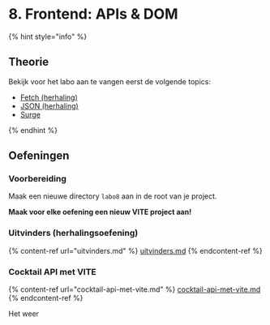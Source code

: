 # 8. Frontend: APIs & DOM

{% hint style="info" %}
## Theorie

Bekijk voor het labo aan te vangen eerst de volgende topics:

* [Fetch (herhaling)](../../cursus/wat-is-nodejs/asynchroon-programmeren/fetch.md)
* [JSON (herhaling)](../../cursus/wat-is-nodejs/asynchroon-programmeren/json.md)
* [Surge](../../cursus/frontend/deployment-met-surge.md)


{% endhint %}

## Oefeningen

### Voorbereiding

Maak een nieuwe directory `labo8` aan in de root van je project.

**Maak voor elke oefening een nieuw VITE project aan!**

### Uitvinders (herhalingsoefening)

{% content-ref url="uitvinders.md" %}
[uitvinders.md](uitvinders.md)
{% endcontent-ref %}

### Cocktail API met VITE

{% content-ref url="cocktail-api-met-vite.md" %}
[cocktail-api-met-vite.md](cocktail-api-met-vite.md)
{% endcontent-ref %}

Het weer
